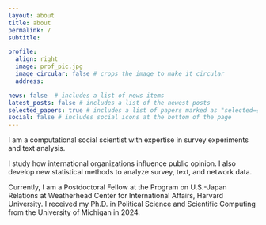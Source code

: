 ```yaml
---
layout: about
title: about
permalink: /
subtitle: 

profile:
  align: right
  image: prof_pic.jpg
  image_circular: false # crops the image to make it circular
  address: 

news: false  # includes a list of news items
latest_posts: false # includes a list of the newest posts
selected_papers: true # includes a list of papers marked as "selected={true}"
social: false # includes social icons at the bottom of the page
---
```

>
I am a computational social scientist with expertise in survey experiments and
text analysis.
>
I study how international organizations influence public opinion. I also develop new statistical methods to analyze survey, text, and network data.
> 
Currently, I am a Postdoctoral Fellow at the Program on U.S.-Japan Relations at Weatherhead Center for International Affairs, Harvard University.
I received my Ph.D. in Political Science and Scientific Computing from the University of Michigan in 2024. 

